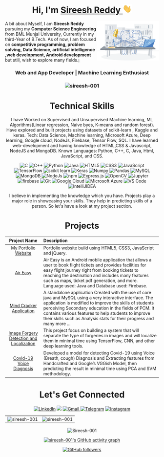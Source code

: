<!-- ![](https://raw.githubusercontent.com/halfrost/halfrost/master/icons/header_.png) -->
<h1 align="center" >Hi, I'm <a href="https://www.linkedin.com/in/sireesh-reddy" target="_blank"> Sireesh Reddy </a><img src="https://github.com/ABSphreak/ABSphreak/blob/master/gifs/Hi.gif" width="30px"></h1>
<img width="40%" align="right"   src="https://github.com/sireesh-001/sireesh-001/blob/main/workbench.svg" >

A bit about Myself, I am <b>Sireesh Reddy</b> pursuing my <b>Computer Science Engineering</b> from BML Munjal University, Currently in my third-Year of B.Tech. As of now, I am focused on <b>competitive programming, problem solving, Data Science, artificial intelligence ,web development, Android development</b> but still, wish to explore many fields.¡

<h3 align="center"> Web and App Developer | Machine Learning Enthusiast </h3>

<h3><p align="center"> <img src="https://komarev.com/ghpvc/?username=sireesh-001&label=Profile%20views&color=6805D3&style=flat" alt="sireesh-001" /> </p></h3>
   <div align="center">

<h1>Technical Skills </h1>
   
I have Worked on Supervised and Unsupervised Machine learning, ML Algorithms(Linear regression, Naive byes, K-means and random forest). Have explored and built projects using datasets of scikit-learn , Kaggle and keras. Tech: Data Science, Machine learning, Microsoft Azure, Deep learning, Google cloud, NodeJs, Firebase, Tensor Flow, SQL. I have learned web-development and having knowledge of HTML,CSS & Javascript, NodeJS and MongoDB. 
 Known Languages: Python, C++, C, Java, Html, JavaScript, and CSS.

<p align="center"> 
<img alt="C" src="https://img.shields.io/badge/c-%2300599C.svg?&style=for-the-badge&logo=c&logoColor=white" />
<img alt="C++" src="https://img.shields.io/badge/c++-%2300599C.svg?&style=for-the-badge&logo=c%2B%2B&ogoColor=white" />
 <img alt="Python" src="https://img.shields.io/badge/python-%2314354C.svg?style=for-the-badge&logo=python&logoColor=white"/>
 <img alt="Java" src="https://img.shields.io/badge/java-%23ED8B00.svg?&style=for-the-badge&logo=java&logoColor=white" />
<img alt="HTML5" src="https://img.shields.io/badge/html5-%23E34F26.svg?&style=for-the-badge&logo=html5&logoColor=white" />
 <img alt="CSS3" src="https://img.shields.io/badge/css3-%231572B6.svg?&style=for-the-badge&logo=css3&logoColor=white" />
 <img alt="JavaScript" src="https://img.shields.io/badge/javascript-%23323330.svg?&style=for-the-badge&logo=javascript&logoColor=%23F7DF1E" />
 <img alt="TensorFlow" src="https://img.shields.io/badge/TensorFlow-FF6F00?style=for-the-badge&logo=TensorFlow&logoColor=white" />
 <img alt="scikit learn" src="https://img.shields.io/badge/scikit_learn-F7931E?style=for-the-badge&logo=scikit-learn&logoColor=white" />  
 <img alt="Keras" src="https://img.shields.io/badge/Keras-D00000?style=for-the-badge&logo=Keras&logoColor=white" />
 <img alt="Numpy" src="https://img.shields.io/badge/Numpy-777BB4?style=for-the-badge&logo=numpy&logoColor=white" />
 <img alt="Pandas" src="https://img.shields.io/badge/Pandas-2C2D72?style=for-the-badge&logo=pandas&logoColor=white" />
 <img alt="MySQL" src="https://img.shields.io/badge/MySQL-00000F?style=for-the-badge&logo=mysql&logoColor=white" />
 <img alt="MongoDB" src="https://img.shields.io/badge/MongoDB-white?style=for-the-badge&logo=mongodb&logoColor=4EA94B" />
 <img alt="NodeJs" src="https://img.shields.io/badge/Node.js-339933?style=for-the-badge&logo=nodedotjs&logoColor=white" />
    <img alt="npm" src="https://img.shields.io/badge/npm-CB3837?style=for-the-badge&logo=npm&logoColor=white" />
    <img alt="Express.js" src="https://img.shields.io/badge/Express.js-000000?style=for-the-badge&logo=express&logoColor=white" />
    <img alt="OpenCV" src="https://img.shields.io/badge/OpenCV-27338e?style=for-the-badge&logo=OpenCV&logoColor=white" />
    <img alt="Jupyter" src="https://img.shields.io/badge/Jupyter-F37626.svg?&style=for-the-badge&logo=Jupyter&logoColor=white" />
    <img alt="firebase" src="https://img.shields.io/badge/firebase-ffca28?style=for-the-badge&logo=firebase&logoColor=black" />
    <img alt="Git" src="https://img.shields.io/badge/Git-F05032?style=for-the-badge&logo=git&logoColor=white" />
    <img alt="Google Cloud" src="https://img.shields.io/badge/Google_Cloud-4285F4?style=for-the-badge&logo=google-cloud&logoColor=white" />
    <img alt="Microsoft Azure" src="https://img.shields.io/badge/microsoft%20azure-0089D6?style=for-the-badge&logo=microsoft-azure&logoColor=white" />
    <img alt="VS Code" src="https://img.shields.io/badge/Visual_Studio_Code-0078D4?style=for-the-badge&logo=visual%20studio%20code&logoColor=white" />
    <img alt="IntelliJIDEA" src="https://img.shields.io/badge/IntelliJIDEA-000000.svg?style=for-the-badge&logo=intellij-idea&logoColor=white" />
</p>


I believe in implementing the knowledge which you have. Projects play a major role in showcasing your skills. They help in predicting skills of a person. So let's have a look at my project section.

<h1 align="center">Projects</h1>




| Project Name      | Description | 
| :---:        |    :----   |  
| [My Portfolio Website](https://sireesh-001.github.io/Profile_Website/)     | Portfolio website build using HTML5, CSS3, JavaScript and jQuery. 
| [Air Easy](https://github.com/sireesh-001/AirEasy2)   | Air Easy is an Android mobile application that allows a user to book flight tickets and provides facilities for easy flight journey right from booking tickets to reaching the destination and includes many features such as maps, ticket pdf generation, and more. Language used: Java and Database used: Firebase.
| [Mind Cracker Application](https://github.com/sireesh-001/MindCracker)     | A standalone application Created with the use of core java and MySQL using a very interactive interface. The application is modified to improve the skills of students perceiving Secondary education in the fields of PCM. It contains various features to help students to improve their skills such as Analysis stats for their progress and many more ... |
| [Image Forgery Detection and Localization](https://github.com/sireesh-001/Image_Forgeries_and_localization)     | This project focus on building a system that will separate the type of forgeries in images and will localize them in minimal time using TensorFlow, CNN, and other deep learning tools.
| [Covid-19 Voice Diagnosis](https://github.com/sireesh-001/Covid-19-Voice-Diagnosis)     | Developed a model for detecting Covid-19 using Voice (Breath, cough) Diagnosis and Extracting features from Handcrafted and Google’s VGGish Model, then predicting the result in minimal time using PCA and SVM methodology.

 <h1 align="center">Let's Get Connected</h1>

<div align="center">

<a  href="https://www.linkedin.com/in/sireesh-reddy" target="_blank"><img alt="LinkedIn" src="https://img.shields.io/badge/linkedin%20-%230077B5.svg?&style=for-the-badge&logo=linkedin&logoColor=white" /></a>
<a href="https://twitter.com/Sireesh_001" target="_blank"><img src="https://img.shields.io/badge/twitter-%2300acee.svg?&style=for-the-badge&logo=twitter&logoColor=white&alt=twitter" /></a>
<a href="mailto: sireeshr001@gmail"><img  alt="Gmail" src="https://img.shields.io/badge/Gmail-D14836?style=for-the-badge&logo=gmail&logoColor=white" />
<a  href="https://t.me/finder"><img alt=" Telegram" src="https://img.shields.io/badge/Telegram-2CA5E0?style=for-the-badge&logo=telegram&logoColor=white"></a>
<a  href="https://www.instagram.com/sireesh001/"><img alt="Instagram" src="https://img.shields.io/badge/Instagram-E4405F?style=for-the-badge&logo=instagram&logoColor=white">
   </a>

</div>
  
   
<table>
  <tr>
   
<td><img src="https://github-readme-stats.vercel.app/api?username=sireesh-001&include_all_commits=true&count_private=true&show_icons=true&line_height=20&title_color=7A7ADB&icon_color=2234AE&text_color=D3D3D3&bg_color=0,000000,130F40" alt="sireesh-001" />
    <td><img src="https://github-readme-stats.vercel.app/api/top-langs?username=sireesh-001&show_icons=true&locale=en&layout=compact&title_color=7A7ADB&icon_color=2234AE&text_color=D3D3D3&bg_color=0,000000,130F40" alt="sireesh-001" /></td>
  </tr>
</table>
<div align="center">
<p><img align="center" src="https://github-readme-streak-stats.herokuapp.com?user=sireesh-001&date_format=M%20j%5B%2C%20Y%5D&theme=dark" alt="Sireesh-001" /></p>
  </div>

 [![sireesh-001's GitHub activity graph](https://activity-graph.herokuapp.com/graph?username=sireesh-001&date_format=M%20j%5B%2C%20Y%5D&theme=xcode)](https://git.io/sireesh-001)
   
   

[![GitHub followers](https://img.shields.io/github/followers/sireesh-001.svg?style=social&label=Follow)](https://github.com/sireesh-001?tab=followers)
